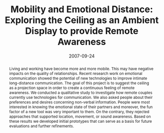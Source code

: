 ---
abstract: Living and working have become more and more mobile. This may have negative
  impacts on the quality of relationships. Recent research work on emotional communication
  showed the potential of new technologies to improve intimate long-distance communication.
  The goal of this project is to suggest the ceiling as a projection space in order
  to create a continuous feeling of remote awareness. We conducted a qualitative study
  to investigate how remote couples currently use technologies for communication.
  We also asked people about their preferences and desires concerning non-verbal information.
  People were most interested in knowing the emotional state of their partners and
  moreover, the fun factor of a new tool was very important to them. On the contrary,
  they rejected approaches that supported location, movement, or sound awareness.
  Based on these results we developed initial prototypes that can serve as a basis
  for future evaluations and further refinements.
authors:
- Martin Tomitsch
- Thomas Grechenig
- Sonja Mayrhofer
date: '2007-09-24'
featured: false
publication_types:
- '0'
publishDate: '2007-09-24'
title: 'Mobility and Emotional Distance: Exploring the Ceiling as an Ambient Display
  to provide Remote Awareness'
url_pdf: ''
---